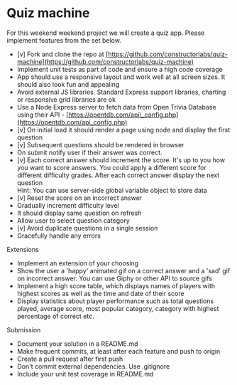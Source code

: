 # Quiz machine

For this weekend weekend project we will create a quiz app. Please implement features from the set below.

* [v] Fork and clone the repo at [https://github.com/constructorlabs/quiz-machine](https://github.com/constructorlabs/quiz-machine)
* Implement unit tests as part of code and ensure a high code coverage
* App should use a responsive layout and work well at all screen sizes. It should also look fun and appealing
* Avoid external JS libraries. Standard Express support libraries, charting or responsive grid libraries are ok
* Use a Node Express server to fetch data from Open Trivia Database using their API - [https://opentdb.com/api\_config.php](https://opentdb.com/api_config.php)
* [v] On initial load it should render a page using node and display the first question
* [v] Subsequent questions should be rendered in browser
* On submit notify user if their answer was correct.
* [v] Each correct answer should increment the score. It's up to you how you want to score answers. You could apply a different score for different difficulty grades. After each correct answer display the next question  
  Hint: You can use server-side global variable object to store data
* [v] Reset the score on an incorrect answer
* Gradually increment difficulty level
* It should display same question on refresh
* Allow user to select question category
* [v] Avoid duplicate questions in a single session
* Gracefully handle any errors

Extensions

* Implement an extension of your choosing
* Show the user a 'happy' animated gif on a correct answer and a 'sad' gif on incorrect answer. You can use Giphy or other API to source gifs
* Implement a high score table, which displays names of players with highest scores as well as the time and date of their score
* Display statistics about player performance such as total questions played, average score, most popular category, category with highest percentage of correct etc.

Submission

* Document your solution in a README.md
* Make frequent commits, at least after each feature and push to origin
* Create a pull request after first push
* Don't commit external dependencies. Use .gitignore
* Include your unit test coverage in README.md
